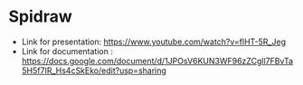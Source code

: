 # Spidraw

- Link for presentation: https://www.youtube.com/watch?v=flHT-5R_Jeg
- Link for documentation : https://docs.google.com/document/d/1JPOsV6KUN3WF96zZCgll7FBvTa5H5f7IR_Hs4cSkEko/edit?usp=sharing
